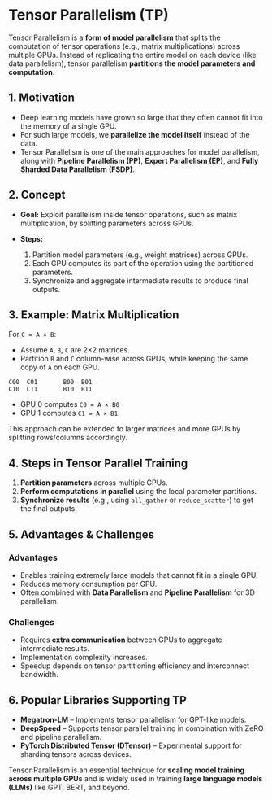 # Tensor Parallelism (TP)

Tensor Parallelism is a **form of model parallelism** that splits the computation of tensor operations (e.g., matrix multiplications) across multiple GPUs. Instead of replicating the entire model on each device (like data parallelism), tensor parallelism **partitions the model parameters and computation**.

## 1. Motivation

- Deep learning models have grown so large that they often cannot fit into the memory of a single GPU.
- For such large models, we **parallelize the model itself** instead of the data.
- Tensor Parallelism is one of the main approaches for model parallelism, along with **Pipeline Parallelism (PP)**, **Expert Parallelism (EP)**, and **Fully Sharded Data Parallelism (FSDP)**.

## 2. Concept

- **Goal:** Exploit parallelism inside tensor operations, such as matrix multiplication, by splitting parameters across GPUs.
- **Steps:**

  1. Partition model parameters (e.g., weight matrices) across GPUs.
  2. Each GPU computes its part of the operation using the partitioned parameters.
  3. Synchronize and aggregate intermediate results to produce final outputs.

## 3. Example: Matrix Multiplication

For `C = A × B`:

- Assume `A`, `B`, `C` are 2×2 matrices.
- Partition `B` and `C` column-wise across GPUs, while keeping the same copy of `A` on each GPU.

```
C00  C01       B00  B01
C10  C11       B10  B11
```

- GPU 0 computes `C0 = A × B0`
- GPU 1 computes `C1 = A × B1`

This approach can be extended to larger matrices and more GPUs by splitting rows/columns accordingly.

## 4. Steps in Tensor Parallel Training

1. **Partition parameters** across multiple GPUs.
2. **Perform computations in parallel** using the local parameter partitions.
3. **Synchronize results** (e.g., using `all_gather` or `reduce_scatter`) to get the final outputs.

## 5. Advantages & Challenges

### Advantages

- Enables training extremely large models that cannot fit in a single GPU.
- Reduces memory consumption per GPU.
- Often combined with **Data Parallelism** and **Pipeline Parallelism** for 3D parallelism.

### Challenges

- Requires **extra communication** between GPUs to aggregate intermediate results.
- Implementation complexity increases.
- Speedup depends on tensor partitioning efficiency and interconnect bandwidth.

## 6. Popular Libraries Supporting TP

- **Megatron-LM** – Implements tensor parallelism for GPT-like models.
- **DeepSpeed** – Supports tensor parallel training in combination with ZeRO and pipeline parallelism.
- **PyTorch Distributed Tensor (DTensor)** – Experimental support for sharding tensors across devices.

Tensor Parallelism is an essential technique for **scaling model training across multiple GPUs** and is widely used in training **large language models (LLMs)** like GPT, BERT, and beyond.
